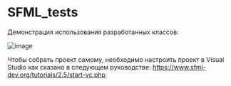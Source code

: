 # SFML_tests

Демонстрация использования разработанных классов:

![image](https://github.com/komitydev/SFML_tests/assets/69326421/c96bdde5-40b9-4b2b-8467-c4897ea35270)

Чтобы собрать проект самому, необходимо настроить проект в Visual Studio как сказано в следующем руководстве:
https://www.sfml-dev.org/tutorials/2.5/start-vc.php
